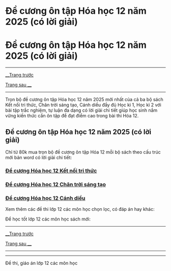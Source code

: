 # Đề cương ôn tập Hóa học 12 năm 2025 (có lời giải)

# Đề cương ôn tập Hóa học 12 năm 2025 (có lời giải)

* * *

[__Trang trước](https://vietjack.com/de-kiem-tra-lop-12/index.jsp)

[Trang sau __](https://vietjack.com/de-kiem-tra-lop-12/de-cuong-hoa-hoc-lop-12-ket-noi-tri-thuc.jsp)

* * *

Trọn bộ đề cương ôn tập Hóa học 12 năm 2025 mới nhất của cả ba bộ sách Kết nối tri thức, Chân trời sáng tạo, Cánh diều đầy đủ Học kì 1, Học kì 2 với bài tập trắc nghiệm, tự luận đa dạng có lời giải chi tiết giúp học sinh nắm vững kiến thức cần ôn tập để đạt điểm cao trong bài thi Hóa 12.

## Đề cương ôn tập Hóa học 12 năm 2025 (có lời giải)

Chỉ từ 80k mua trọn bộ đề cương ôn tập Hóa 12 mỗi bộ sách theo cấu trúc mới bản word có lời giải chi tiết:

### [**Đề cương Hóa học 12 Kết nối tri thức**](https://vietjack.com/de-kiem-tra-lop-12/de-cuong-hoa-hoc-lop-12-ket-noi-tri-thuc.jsp)

### [**Đề cương Hóa học 12 Chân trời sáng tạo**](https://vietjack.com/de-kiem-tra-lop-12/de-cuong-hoa-hoc-lop-12-chan-troi-sang-tao.jsp)

### [**Đề cương Hóa học 12 Cánh diều**](https://vietjack.com/de-kiem-tra-lop-12/de-cuong-hoa-hoc-lop-12-canh-dieu.jsp)

Xem thêm các đề thi lớp 12 các môn học chọn lọc, có đáp án hay khác:

Để học tốt lớp 12 các môn học sách mới:

* * *

[__Trang trước](https://vietjack.com/de-kiem-tra-lop-12/index.jsp)

[Trang sau __](https://vietjack.com/de-kiem-tra-lop-12/de-cuong-hoa-hoc-lop-12-ket-noi-tri-thuc.jsp)

* * *

* * *

Đề thi, giáo án lớp 12 các môn học
